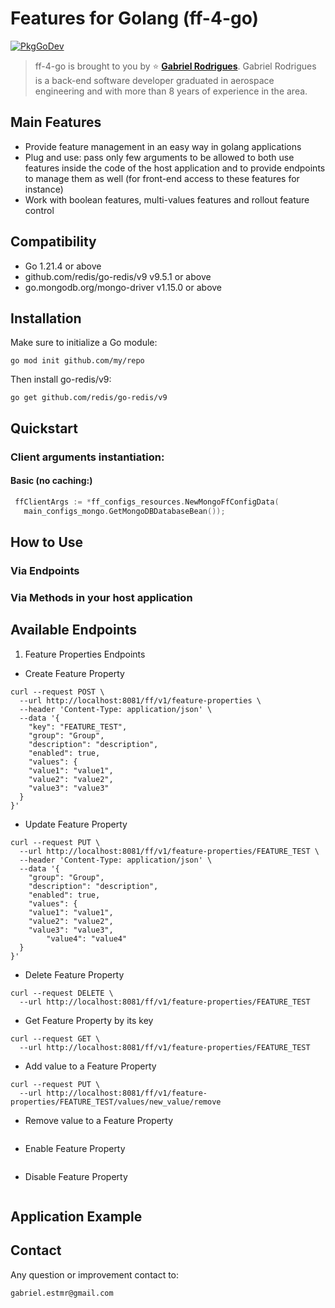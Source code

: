 # Features for Golang (ff-4-go)

[![PkgGoDev](https://pkg.go.dev/badge/github.com/redis/go-redis/v9)](https://pkg.go.dev/github.com/redis/go-redis/v9?tab=doc)

> ff-4-go is brought to you by :star: [**Gabriel Rodrigues**](https://www.linkedin.com/in/gabrielmoraisrodrigues/).
> Gabriel Rodrigues is a back-end software developer graduated in aerospace engineering and with more than 8 years 
> of experience in the area.


## Main Features
- Provide feature management in an easy way in golang applications
- Plug and use: pass only few arguments to be allowed to both use features inside the code of the host application and to provide endpoints to manage them as well (for front-end access to these features for instance)
- Work with boolean features, multi-values features and rollout feature control

## Compatibility
- Go 1.21.4 or above
- github.com/redis/go-redis/v9 v9.5.1 or above
- go.mongodb.org/mongo-driver v1.15.0 or above


## Installation

Make sure to initialize a Go module:
```shell
go mod init github.com/my/repo
```
Then install go-redis/v9:
```shell
go get github.com/redis/go-redis/v9
```

## Quickstart
### Client arguments instantiation:
#### Basic (no caching:)
```go
 ffClientArgs := *ff_configs_resources.NewMongoFfConfigData(
   main_configs_mongo.GetMongoDBDatabaseBean());
```
## How to Use
### Via Endpoints
### Via Methods in your host application


## Available Endpoints

1. Feature Properties Endpoints

- Create Feature Property
```shell
curl --request POST \
  --url http://localhost:8081/ff/v1/feature-properties \
  --header 'Content-Type: application/json' \
  --data '{
	"key": "FEATURE_TEST",
	"group": "Group",
	"description": "description",
	"enabled": true,
	"values": {
    "value1": "value1",
    "value2": "value2",
    "value3": "value3"
  }
}'
```
- Update Feature Property
```shell
curl --request PUT \
  --url http://localhost:8081/ff/v1/feature-properties/FEATURE_TEST \
  --header 'Content-Type: application/json' \
  --data '{
	"group": "Group",
	"description": "description",
	"enabled": true,
	"values": {
    "value1": "value1",
    "value2": "value2",
    "value3": "value3",
		"value4": "value4"
  }
}'
```
- Delete Feature Property
```shell
curl --request DELETE \
  --url http://localhost:8081/ff/v1/feature-properties/FEATURE_TEST
```
- Get Feature Property by its key
```shell
curl --request GET \
  --url http://localhost:8081/ff/v1/feature-properties/FEATURE_TEST
```
- Add value to a Feature Property
```shell
curl --request PUT \
  --url http://localhost:8081/ff/v1/feature-properties/FEATURE_TEST/values/new_value/remove
```
- Remove value to a Feature Property
```shell

```
- Enable Feature Property
```shell

```
- Disable Feature Property
```shell

```

## Application Example

## Contact

Any question or improvement contact to:
```shell
gabriel.estmr@gmail.com
```

